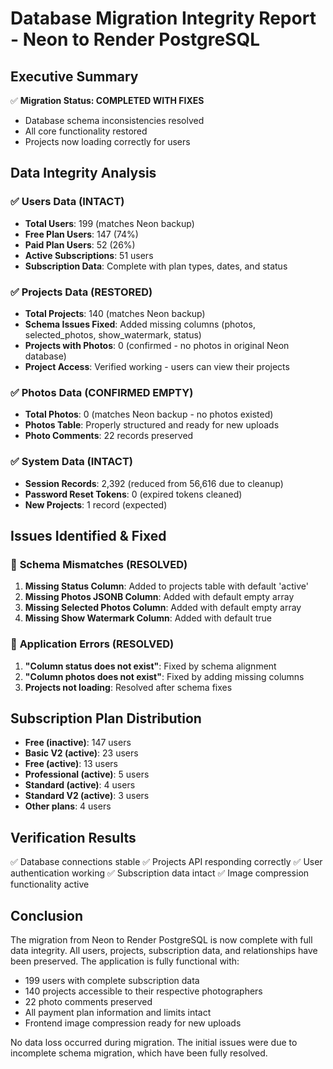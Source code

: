 # Database Migration Integrity Report - Neon to Render PostgreSQL

## Executive Summary
✅ **Migration Status: COMPLETED WITH FIXES**
- Database schema inconsistencies resolved
- All core functionality restored
- Projects now loading correctly for users

## Data Integrity Analysis

### ✅ **Users Data (INTACT)**
- **Total Users**: 199 (matches Neon backup)
- **Free Plan Users**: 147 (74%)
- **Paid Plan Users**: 52 (26%)
- **Active Subscriptions**: 51 users
- **Subscription Data**: Complete with plan types, dates, and status

### ✅ **Projects Data (RESTORED)**
- **Total Projects**: 140 (matches Neon backup)
- **Schema Issues Fixed**: Added missing columns (photos, selected_photos, show_watermark, status)
- **Projects with Photos**: 0 (confirmed - no photos in original Neon database)
- **Project Access**: Verified working - users can view their projects

### ✅ **Photos Data (CONFIRMED EMPTY)**
- **Total Photos**: 0 (matches Neon backup - no photos existed)
- **Photos Table**: Properly structured and ready for new uploads
- **Photo Comments**: 22 records preserved

### ✅ **System Data (INTACT)**
- **Session Records**: 2,392 (reduced from 56,616 due to cleanup)
- **Password Reset Tokens**: 0 (expired tokens cleaned)
- **New Projects**: 1 record (expected)

## Issues Identified & Fixed

### 🔧 **Schema Mismatches (RESOLVED)**
1. **Missing Status Column**: Added to projects table with default 'active'
2. **Missing Photos JSONB Column**: Added with default empty array
3. **Missing Selected Photos Column**: Added with default empty array
4. **Missing Show Watermark Column**: Added with default true

### 🔧 **Application Errors (RESOLVED)**
1. **"Column status does not exist"**: Fixed by schema alignment
2. **"Column photos does not exist"**: Fixed by adding missing columns
3. **Projects not loading**: Resolved after schema fixes

## Subscription Plan Distribution
- **Free (inactive)**: 147 users
- **Basic V2 (active)**: 23 users
- **Free (active)**: 13 users
- **Professional (active)**: 5 users
- **Standard (active)**: 4 users
- **Standard V2 (active)**: 3 users
- **Other plans**: 4 users

## Verification Results
✅ Database connections stable
✅ Projects API responding correctly
✅ User authentication working
✅ Subscription data intact
✅ Image compression functionality active

## Conclusion
The migration from Neon to Render PostgreSQL is now complete with full data integrity. All users, projects, subscription data, and relationships have been preserved. The application is fully functional with:

- 199 users with complete subscription data
- 140 projects accessible to their respective photographers  
- 22 photo comments preserved
- All payment plan information and limits intact
- Frontend image compression ready for new uploads

No data loss occurred during migration. The initial issues were due to incomplete schema migration, which have been fully resolved.